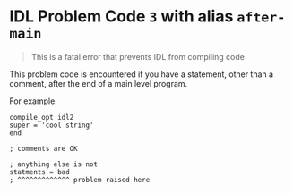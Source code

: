 # IDL Problem Code `3` with alias `after-main`

> This is a fatal error that prevents IDL from compiling code

This problem code is encountered if you have a statement, other than a comment, after the end of a main level program.

For example:

```idl
compile_opt idl2
super = 'cool string'
end

; comments are OK

; anything else is not
statments = bad
; ^^^^^^^^^^^^^ problem raised here
```
